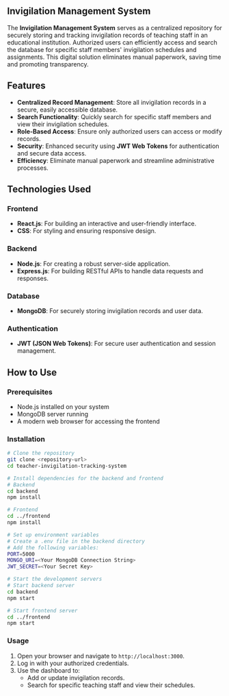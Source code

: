 ## Invigilation Management System

The **Invigilation Management System** serves as a centralized repository for securely storing and tracking invigilation records of teaching staff in an educational institution. Authorized users can efficiently access and search the database for specific staff members' invigilation schedules and assignments. This digital solution eliminates manual paperwork, saving time and promoting transparency.

## Features
- **Centralized Record Management**: Store all invigilation records in a secure, easily accessible database.
- **Search Functionality**: Quickly search for specific staff members and view their invigilation schedules.
- **Role-Based Access**: Ensure only authorized users can access or modify records.
- **Security**: Enhanced security using **JWT Web Tokens** for authentication and secure data access.
- **Efficiency**: Eliminate manual paperwork and streamline administrative processes.

## Technologies Used
### Frontend
- **React.js**: For building an interactive and user-friendly interface.
- **CSS**: For styling and ensuring responsive design.

### Backend
- **Node.js**: For creating a robust server-side application.
- **Express.js**: For building RESTful APIs to handle data requests and responses.

### Database
- **MongoDB**: For securely storing invigilation records and user data.

### Authentication
- **JWT (JSON Web Tokens)**: For secure user authentication and session management.

## How to Use
### Prerequisites
- Node.js installed on your system
- MongoDB server running
- A modern web browser for accessing the frontend

### Installation
```bash
# Clone the repository
git clone <repository-url>
cd teacher-invigilation-tracking-system

# Install dependencies for the backend and frontend
# Backend
cd backend
npm install

# Frontend
cd ../frontend
npm install

# Set up environment variables
# Create a .env file in the backend directory
# Add the following variables:
PORT=5000
MONGO_URI=<Your MongoDB Connection String>
JWT_SECRET=<Your Secret Key>

# Start the development servers
# Start backend server
cd backend
npm start

# Start frontend server
cd ../frontend
npm start
```

### Usage
1. Open your browser and navigate to `http://localhost:3000`.
2. Log in with your authorized credentials.
3. Use the dashboard to:
   - Add or update invigilation records.
   - Search for specific teaching staff and view their schedules.





